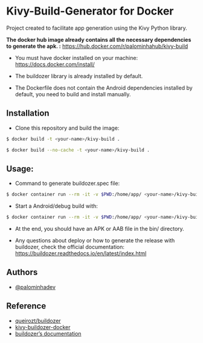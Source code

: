# Kivy-Build-Generator for Docker

Project created to facilitate app generation using the Kivy Python library.

**The docker hub image already contains all the necessary dependencies to generate the apk. :** https://hub.docker.com/r/palominhahub/kivy-build

* You must have docker installed on your machine: https://docs.docker.com/install/

* The buildozer library is already installed by default.

* The Dockerfile does not contain the Android dependencies installed by default, you need to build and install manually.

## Installation

* Clone this repository and build the image:
```bash
$ docker build -t <your-name>/kivy-build .
```
```bash
$ docker build --no-cache -t <your-name>/kivy-build .
```
## Usage:

* Command to generate buildozer.spec file:
```bash
$ docker container run --rm -it -v $PWD:/home/app/ <your-name>/kivy-build python3 -m buildozer init
```

* Start a Android/debug build with:
```bash
$ docker container run --rm -it -v $PWD:/home/app/ <your-name>/kivy-build python3 -m buildozer -v android debug
```

* At the end, you should have an APK or AAB file in the bin/ directory.

* Any questions about deploy or how to generate the release with buildozer, check the official documentation: https://buildozer.readthedocs.io/en/latest/index.html
## Authors

- [@palominhadev](https://github.com/palominhadev)


## Reference

 - [queirozt/buildozer](https://hub.docker.com/r/queirozt/buildozer)
 - [kivy-buildozer-docker](https://github.com/jedie/kivy-buildozer-docker/blob/master/Dockerfile)
- [buildozer’s documentation](https://buildozer.readthedocs.io/en/latest/)